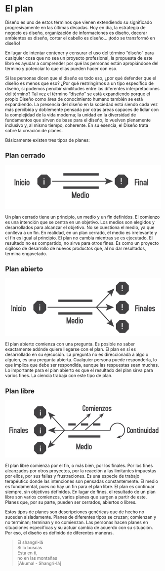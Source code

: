 # El plan

Diseño es uno de estos términos que vienen extendiendo su significado progresivamente en las últimas décadas. Hoy en día, la estrategia de negocio es diseño, organización de informaciones es diseño, decorar ambientes es diseño, cortar el cabello es diseño... ¡todo se transformó en diseño!

En lugar de intentar contener y censurar el uso del término “diseño” para cualquier cosa que no sea un proyecto profesional, la propuesta de este libro es ayudar a comprender por qué las personas están apropiándose del término y potenciar lo que ellas pueden hacer con eso.

Si las personas dicen que el diseño es todo eso, ¿por qué defender que el diseño es menos que eso? ¿Por qué restringirnos a un tipo específico de diseño, si podemos percibir similitudes entre las diferentes interpretaciones del término? Tal vez el término “diseño” se está expandiendo porque el propio Diseño como área de conocimiento humano también se está expandiendo. La presencia del diseño en la sociedad está siendo cada vez más percibida y doblemente pensada por otras áreas capaces de lidiar con la complejidad de la vida moderna; la unidad en la diversidad de fundamentos que sirven de base para el diseño, lo vuelven plenamente inclusivo y, al mismo tiempo, coherente. En su esencia, el Diseño trata sobre la creación de planes.

Básicamente existen tres tipos de planes:

## Plan cerrado

![](img/p1.png)

Un plan cerrado tiene un principio, un medio y un fin definidos. El comienzo es una intención que se centra en un objetivo. Los medios son elegidos y desarrollados para alcanzar el objetivo. No se cuestiona el medio, ya que conlleva a un fin. En realidad, en un plan cerrado, el medio es irrelevante y el fin es igual al principio. El plan no cambia mientras se es ejecutado. El resultado no es compartido, no sirve para otros fines. Es como un proyecto sigiloso de desarrollo de nuevos productos que, al no dar resultados, termina engavetado.

## Plan abierto

![](img/p2.png)

El plan abierto comienza con una pregunta. Es posible no saber exactamente adónde quiere llegarse con el plan. El plan en sí es desarrollado en su ejecución. La pregunta no es direccionada a algo o alguien, es una pregunta abierta. Cualquier persona puede responderla, lo que implica que debe ser respondida, aunque las respuestas sean muchas. Lo importante para el plan abierto es que el resultado del plan sirva para varios fines. La ciencia trabaja con este tipo de plan.

## Plan libre

![](img/p3.png)

El plan libre comienza por el fin, o más bien, por los finales. Por los fines alcanzados por otros proyectos, por la reacción a las limitantes impuestas por ellos, por sus fallas y frustraciones. Es una especie de trabajo terapéutico donde las intenciones son pensadas constantemente. El medio es fundamental, pues no hay un fin para el plan libre. El plan es continuar siempre, sin objetivos definidos. En lugar de fines, el resultado de un plan libre son varios comienzos, varios planes que surgen a partir de este. Planes que, por su parte, pueden ser cerrados, abiertos o libres.

Estos tipos de planes son descripciones genéricas que de hecho no suceden aisladamente. Planes de diferentes tipos se cruzan; comienzan y no terminan; terminan y no comienzan. Las personas hacen planes en situaciones específicas y su actuar cambia de acuerdo con su situación. Por eso, el diseño es definido de diferentes maneras.

> El shangri-lá<br>
> Si lo buscas<br>
> Esta en ti,<br>
> no en las montañas <br>
> [Akumal - Shangri-lá]
